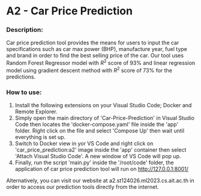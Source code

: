 # A2 - Car Price Prediction

### Description:

Car price prediction tool provides the means for users to input the car specifications such as car max power (BHP), manufacture year, fuel type and brand in order to find the best selling price of the car. Our tool uses Random Forest Regressor model with $R^2$ score of 93% and linear regression model using gradient descent method with $R^2$ score of 73% for the predictions.

 ### How to use:

 1. Install the following extensions on your Visual Studio Code; Docker and Remote Explorer.
 2. Simply open the main directory of 'Car-Price-Prediction' in Visual Studio Code then locates the 'docker-compose.yaml' file inside the 'app' folder. Right click on the file and select 'Compose Up' then wait until everything is set up.
 3. Switch to Docker view in yor VS Code and right click on 'car_price_prediction:a2' image inside the 'app' container then select 'Attach Visual Studio Code'. A new window of VS Code will pop up.
 4. Finally, run the script 'main.py' inside the '/root/code' folder, the application of car price prediction tool will run on http://127.0.0.1:8001/

Alternatively, you can visit our website at a2.st124026.ml2023.cs.ait.ac.th in order to access our prediction tools directly from the internet.